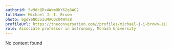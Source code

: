 ```yaml
---
authorid: 5v9dcQRx4WkmOkY62g6AG2
fullName: Michael J. I. Brown
photo: 6gdYeNOJoIuMA6OcO4WYs8
profileUrl: https://theconversation.com//profiles/michael-j-i-brown-113
role: Associate professor in astronomy, Monash University
---
```

No content found